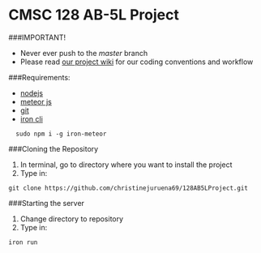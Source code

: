 # CMSC 128 AB-5L Project

###IMPORTANT!
  * Never ever push to the *master* branch
  * Please read [our project wiki](https://github.com/christinejuruena69/128AB5LProject/wiki) for our coding conventions and workflow

###Requirements:
  * [nodejs](https://github.com/creationix/nvm)
  * [meteor js](http://www.meteor.com/)
  * [git](http://git-scm.com/)
  * [iron cli](https://github.com/iron-meteor/iron-cli)
```
  sudo npm i -g iron-meteor
```

###Cloning the Repository
  1. In terminal, go to directory where you want to install the project
  2. Type in:
```
git clone https://github.com/christinejuruena69/128AB5LProject.git
```

###Starting the server
  1. Change directory to repository
  2. Type in:
```
iron run
```
